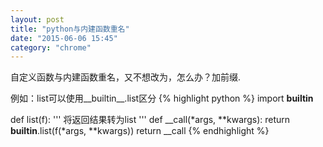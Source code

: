 ```yaml
---
layout: post
title: "python与内建函数重名"
date: "2015-06-06 15:45"
category: "chrome"
---
```


自定义函数与内建函数重名，又不想改为，怎么办？加前缀.  

例如：list可以使用__builtin__.list区分
{% highlight python %}
import __builtin__

def list(f):
    '''
    将返回结果转为list
    '''
    def __call(*args, **kwargs):
        return __builtin__.list(f(*args, **kwargs))
    return __call
{% endhighlight %}
